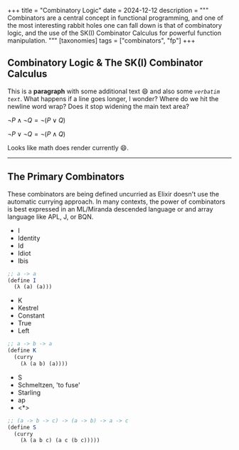 +++
title       = "Combinatory Logic"
date        = 2024-12-12
description = """
Combinators are a central concept in functional programming, and one of the most interesting
rabbit holes one can fall down is that of combinatory logic, and the use of the SK(I) Combinator
Calculus for powerful function manipulation.
"""
[taxonomies]
tags = ["combinators", "fp"]
+++

## Combinatory Logic & The SK(I) Combinator Calculus

This is a **paragraph** with some additional text 😄 and also some _`verbatim text`_. What happens if a line goes longer, I wonder? Where do we hit the newline word wrap? Does it stop widening the main text area?

$\lnot P \land \lnot Q = \lnot (P \lor Q)$

$\lnot P \lor \lnot Q = \lnot (P \land Q)$

Looks like math does render currently 😄.

---

## The Primary Combinators

These combinators are being defined uncurried as Elixir doesn't use the automatic currying approach.
In many contexts, the power of combinators is best expressed in an ML/Miranda descended language or
and array language like APL, J, or BQN.

- I
- Identity
- Id
- Idiot
- Ibis

<!--can do `elixir,linenos,linenostart=10,hl_lines=3-4 8-9,hide_lines=2 7`-->

```scm
;; a -> a
(define I
  (λ (a) (a)))
```

- K
- Kestrel
- Constant
- True
- Left

```scm
;; a -> b -> a
(define K
  (curry 
    (λ (a b) (a))))
```

- S
- Schmeltzen, 'to fuse'
- Starling
- ap
- <\*>

```scm
;; (a -> b -> c) -> (a -> b) -> a -> c
(define S
  (curry 
    (λ (a b c) (a c (b c)))))
```
